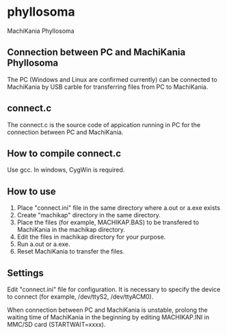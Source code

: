 # phyllosoma
MachiKania Phyllosoma

## Connection between PC and MachiKania Phyllosoma
The PC (Windows and Linux are confirmed currently) can be connected to MachiKania by USB carble for transferring files from PC to MachiKania.

## connect.c
The connect.c is the source code of appication running in PC for the connection between PC and MachiKania.

## How to compile connect.c
Use gcc. In windows, CygWin is required.

## How to use
1. Place "connect.ini" file in the same directory where a.out or a.exe exists  
2. Create "machikap" directory in the same directory.  
3. Place the files (for example, MACHIKAP.BAS) to be transfered to MachiKania in the machikap directory.  
4. Edit the files in machikap directory for your purpose.  
5. Run a.out or a.exe.  
6. Reset MachiKania to transfer the files.  

## Settings
Edit "connect.ini" file for configuration. It is necessary to specify the device to connect (for example, /dev/ttyS2, /dev/ttyACM0).

When connection between PC and MachiKania is unstable, prolong the waiting time of MachiKania in the beginning by editing MACHIKAP.INI in MMC/SD card (STARTWAIT=xxxx).